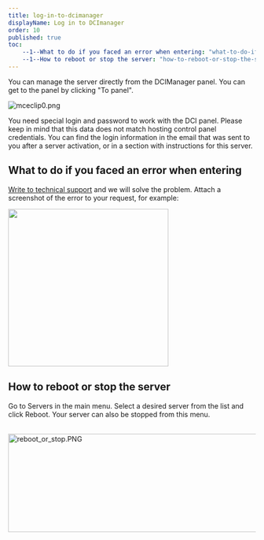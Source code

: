 ```yaml
---
title: log-in-to-dcimanager
displayName: Log in to DCImanager
order: 10
published: true
toc:
    --1--What to do if you faced an error when entering: "what-to-do-if-you-faced-an-error-when-entering"
    --1--How to reboot or stop the server: "how-to-reboot-or-stop-the-server"
---
```

You can manage the server directly from the DCIManager panel. You can get to the panel by clicking "To panel".

<img src="https://support.gcore.com/hc/article_attachments/5333929671313/mceclip0.png" alt="mceclip0.png">

You need special login and password to work with the DCI panel. Please keep in mind that this data does not match hosting control panel credentials. You can find the login information in the email that was sent to you after a server activation, or in a section with instructions for this server.

What to do if you faced an error when entering
----------------------------------------------

[Write to technical support](https://support.gcorelabs.com/hc/en-us/articles/115003753885) and we will solve the problem. Attach a screenshot of the error to your request, for example:

[<img src="https://support.gcorelabs.com/hc/article_attachments/360020323378/mceclip0.png" width="326" height="320">](https://support.gcorelabs.com/hc/article_attachments/360020323378/mceclip0.png)

How to reboot or stop the server
--------------------------------

Go to Servers in the main menu. Select a desired server from the list and click Reboot. Your server can also be stopped from this menu.

 [<img src="https://support.gcore.com/hc/article_attachments/360001485978/reboot_or_stop.PNG" alt="reboot_or_stop.PNG" width="715" height="200">](https://support.gcorelabs.com/hc/article_attachments/360001485978/reboot_or_stop.PNG)